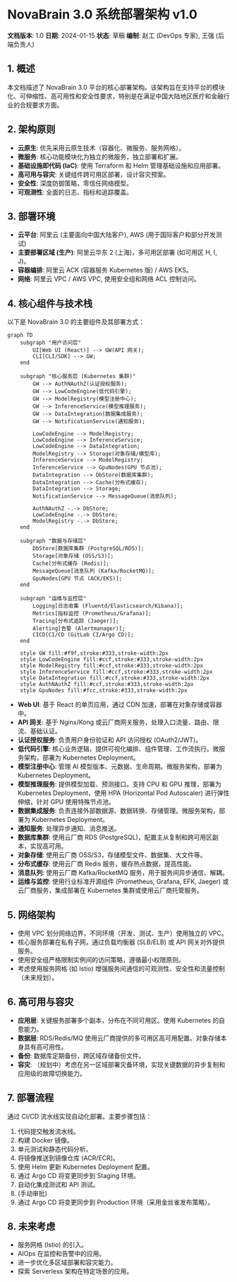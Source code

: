 # NovaBrain 3.0 系统部署架构 v1.0

**文档版本**: 1.0
**日期**: 2024-01-15
**状态**: 草稿
**编制**: 赵工 (DevOps 专家), 王强 (后端负责人)

## 1. 概述

本文档描述了 NovaBrain 3.0 平台的核心部署架构。该架构旨在支持平台的模块化、可伸缩性、高可用性和安全性要求，特别是在满足中国大陆地区医疗和金融行业的合规要求方面。

## 2. 架构原则

*   **云原生**: 优先采用云原生技术（容器化、微服务、服务网格）。
*   **微服务**: 核心功能模块化为独立的微服务，独立部署和扩展。
*   **基础设施即代码 (IaC)**: 使用 Terraform 和 Helm 管理基础设施和应用部署。
*   **高可用与容灾**: 关键组件跨可用区部署，设计容灾预案。
*   **安全性**: 深度防御策略，零信任网络模型。
*   **可观测性**: 全面的日志、指标和追踪覆盖。

## 3. 部署环境

*   **云平台**: 阿里云 (主要面向中国大陆客户), AWS (用于国际客户和部分开发测试)
*   **主要部署区域 (生产)**: 阿里云华东 2 (上海)，多可用区部署 (如可用区 H, I, J)。
*   **容器编排**: 阿里云 ACK (容器服务 Kubernetes 版) / AWS EKS。
*   **网络**: 阿里云 VPC / AWS VPC, 使用安全组和网络 ACL 控制访问。

## 4. 核心组件与技术栈

以下是 NovaBrain 3.0 的主要组件及其部署方式：

```mermaid
graph TD
    subgraph "用户访问层"
        UI[Web UI (React)] --> GW(API 网关);
        CLI[CLI/SDK] --> GW;
    end

    subgraph "核心服务层 (Kubernetes 集群)"
        GW --> AuthNAuthZ(认证授权服务);
        GW --> LowCodeEngine(低代码引擎);
        GW --> ModelRegistry(模型注册中心);
        GW --> InferenceService(模型推理服务);
        GW --> DataIntegration(数据集成服务);
        GW --> NotificationService(通知服务);

        LowCodeEngine --> ModelRegistry;
        LowCodeEngine --> InferenceService;
        LowCodeEngine --> DataIntegration;
        ModelRegistry --> Storage(对象存储/模型库);
        InferenceService --> ModelRegistry;
        InferenceService --> GpuNodes(GPU 节点池);
        DataIntegration --> DbStore(数据库集群);
        DataIntegration --> Cache(分布式缓存);
        DataIntegration --> Storage;
        NotificationService --> MessageQueue(消息队列);

        AuthNAuthZ -.-> DbStore;
        LowCodeEngine -.-> DbStore;
        ModelRegistry -.-> DbStore;
    end

    subgraph "数据与存储层"
        DbStore[数据库集群 (PostgreSQL/RDS)];
        Storage[对象存储 (OSS/S3)];
        Cache[分布式缓存 (Redis)];
        MessageQueue[消息队列 (Kafka/RocketMQ)];
        GpuNodes[GPU 节点 (ACK/EKS)];
    end

    subgraph "运维与监控层"
        Logging[日志收集 (Fluentd/Elasticsearch/Kibana)];
        Metrics[指标监控 (Prometheus/Grafana)];
        Tracing[分布式追踪 (Jaeger)];
        Alerting[告警 (Alertmanager)];
        CICD[CI/CD (GitLab CI/Argo CD)];
    end

    style GW fill:#f9f,stroke:#333,stroke-width:2px
    style LowCodeEngine fill:#ccf,stroke:#333,stroke-width:2px
    style ModelRegistry fill:#ccf,stroke:#333,stroke-width:2px
    style InferenceService fill:#ccf,stroke:#333,stroke-width:2px
    style DataIntegration fill:#ccf,stroke:#333,stroke-width:2px
    style AuthNAuthZ fill:#ccf,stroke:#333,stroke-width:2px
    style GpuNodes fill:#fcc,stroke:#333,stroke-width:2px
```

*   **Web UI**: 基于 React 的单页应用，通过 CDN 加速，部署在对象存储或容器中。
*   **API 网关**: 基于 Nginx/Kong 或云厂商网关服务，处理入口流量、路由、限流、基础认证。
*   **认证授权服务**: 负责用户身份验证和 API 访问授权 (OAuth2/JWT)。
*   **低代码引擎**: 核心业务逻辑，提供可视化编排、组件管理、工作流执行。微服务架构，部署为 Kubernetes Deployment。
*   **模型注册中心**: 管理 AI 模型版本、元数据、生命周期。微服务架构，部署为 Kubernetes Deployment。
*   **模型推理服务**: 提供模型加载、预测接口。支持 CPU 和 GPU 推理，部署为 Kubernetes Deployment，使用 HPA (Horizontal Pod Autoscaler) 进行弹性伸缩，针对 GPU 使用特殊节点池。
*   **数据集成服务**: 负责连接外部数据源、数据转换、存储管理。微服务架构，部署为 Kubernetes Deployment。
*   **通知服务**: 处理异步通知、消息推送。
*   **数据库集群**: 使用云厂商 RDS (PostgreSQL)，配置主从复制和跨可用区副本，实现高可用。
*   **对象存储**: 使用云厂商 OSS/S3，存储模型文件、数据集、大文件等。
*   **分布式缓存**: 使用云厂商 Redis 服务，缓存热点数据，提高性能。
*   **消息队列**: 使用云厂商 Kafka/RocketMQ 服务，用于服务间异步通信、解耦。
*   **运维与监控**: 使用行业标准开源组件 (Prometheus, Grafana, EFK, Jaeger) 或云厂商服务，集成部署在 Kubernetes 集群或使用云厂商托管服务。

## 5. 网络架构

*   使用 VPC 划分网络边界，不同环境（开发、测试、生产）使用独立的 VPC。
*   核心服务部署在私有子网，通过负载均衡器 (SLB/ELB) 或 API 网关对外提供服务。
*   使用安全组严格限制实例间的访问策略，遵循最小权限原则。
*   考虑使用服务网格 (如 Istio) 增强服务间通信的可观测性、安全性和流量控制（未来规划）。

## 6. 高可用与容灾

*   **应用层**: 关键服务部署多个副本，分布在不同可用区。使用 Kubernetes 的自愈能力。
*   **数据层**: RDS/Redis/MQ 使用云厂商提供的多可用区高可用配置。对象存储本身具有高可用性。
*   **备份**: 数据库定期备份，跨区域存储备份文件。
*   **容灾**: （规划中）考虑在另一区域部署灾备环境，实现关键数据的异步复制和应用级的故障切换能力。

## 7. 部署流程

通过 CI/CD 流水线实现自动化部署。主要步骤包括：
1.  代码提交触发流水线。
2.  构建 Docker 镜像。
3.  单元测试和静态代码分析。
4.  将镜像推送到镜像仓库 (ACR/ECR)。
5.  使用 Helm 更新 Kubernetes Deployment 配置。
6.  通过 Argo CD 将变更同步到 Staging 环境。
7.  自动化集成测试和 API 测试。
8.  (手动审批)
9.  通过 Argo CD 将变更同步到 Production 环境（采用金丝雀发布策略）。

## 8. 未来考虑

*   服务网格 (Istio) 的引入。
*   AIOps 在监控和告警中的应用。
*   进一步优化多区域部署和容灾能力。
*   探索 Serverless 架构在特定场景的应用。 